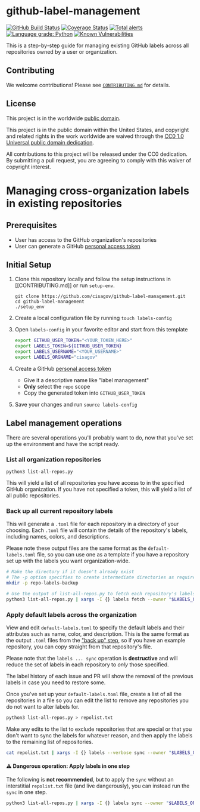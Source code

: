 # github-label-management #

[![GitHub Build Status](https://github.com/cisagov/github-label-management/workflows/build/badge.svg)](https://github.com/cisagov/github-label-management/actions)
[![Coverage Status](https://coveralls.io/repos/github/cisagov/github-label-management/badge.svg?branch=develop)](https://coveralls.io/github/cisagov/github-label-management?branch=develop)
[![Total alerts](https://img.shields.io/lgtm/alerts/g/cisagov/github-label-management.svg?logo=lgtm&logoWidth=18)](https://lgtm.com/projects/g/cisagov/github-label-management/alerts/)
[![Language grade: Python](https://img.shields.io/lgtm/grade/python/g/cisagov/github-label-management.svg?logo=lgtm&logoWidth=18)](https://lgtm.com/projects/g/cisagov/github-label-management/context:python)
[![Known Vulnerabilities](https://snyk.io/test/github/cisagov/github-label-management/develop/badge.svg)](https://snyk.io/test/github/cisagov/github-label-management)

This is a step-by-step guide for managing existing GitHub labels across all
repositories owned by a user or organization.

## Contributing ##

We welcome contributions!  Please see [`CONTRIBUTING.md`](CONTRIBUTING.md) for
details.

## License ##

This project is in the worldwide [public domain](LICENSE).

This project is in the public domain within the United States, and
copyright and related rights in the work worldwide are waived through
the [CC0 1.0 Universal public domain
dedication](https://creativecommons.org/publicdomain/zero/1.0/).

All contributions to this project will be released under the CC0
dedication. By submitting a pull request, you are agreeing to comply
with this waiver of copyright interest.

# Managing cross-organization labels in existing repositories #


## Prerequisites ##

- User has access to the GitHub organization's repositories
- User can generate a GitHub [personal access token](https://github.com/settings/tokens)

## Initial Setup ##

1. Clone this repository locally and follow the setup instructions in
[[CONTRIBUTING.md]] or run `setup-env`.

    ```console
    git clone https://github.com/cisagov/github-label-management.git
    cd github-label-management
    ./setup_env
    ```

1. Create a local configuration file by running `touch labels-config`
1. Open `labels-config` in your favorite editor and start from this template

    ```sh
    export GITHUB_USER_TOKEN="<YOUR_TOKEN_HERE>"
    export LABELS_TOKEN=${GITHUB_USER_TOKEN}
    export LABELS_USERNAME="<YOUR_USERNAME>"
    export LABELS_ORGNAME="cisagov"
    ```

1. Create a GitHub [personal access token](https://github.com/settings/tokens)
    - Give it a descriptive name like "label management"
    - **Only** select the `repo` scope
    - Copy the generated token into `GITHUB_USER_TOKEN`
1. Save your changes and run `source labels-config`

## Label management operations ##

There are several operations you'll probably want to do, now that you've
set up the environment and have the script ready.

### List all organization repositories ###

```console
python3 list-all-repos.py
```

This will yield a list of all repositories you have access to in the specified
GitHub organization. If you have not specified a token, this will yield a list
of all public repositories.

### Back up all current repository labels ###

This will generate a `.toml` file for each repository in a directory of your
choosing. Each `.toml` file will contain the details of the repository's
labels, including names, colors, and descriptions.

Please note these output files are the same format as the `default-labels.toml`
file, so you can use one as a template if you have a repository set up with
the labels you want organization-wide.

```sh
# Make the directory if it doesn't already exist
# The -p option specifies to create intermediate directories as required
mkdir -p repo-labels-backup

# Use the output of list-all-repos.py to fetch each repository's labels
python3 list-all-repos.py | xargs -I {} labels fetch --owner "$LABELS_ORGNAME" --repo {} --filename repo-labels-backup/{}-labels.toml
```

### Apply default labels across the organization ###

View and edit `default-labels.toml` to specify the default labels and their
attributes such as name, color, and description. This is the same format as
the output `.toml` files from the ["back up" step](#Back-up-all-current-repository-labels),
so if you have an example repository, you can copy straight from that
repository's file.

Please note that the `labels ... sync` operation is **destructive** and will
reduce the set of labels in each repository to _only_ those specified.

The label history of each issue and PR will show the removal of the previous
labels in case you need to restore some.

Once you've set up your `default-labels.toml` file, create a list of all the
repositories in a file so you can edit the list to remove any repositories you
do not want to alter labels for.

```sh
python3 list-all-repos.py > repolist.txt
```

Make any edits to the list to exclude repositories that are special or that
you don't want to sync the labels for whatever reason, and then apply the
labels to the remaining list of repositories.

```sh
cat repolist.txt | xargs -I {} labels --verbose sync --owner "$LABELS_ORGNAME" --repo {} --filename default-labels.toml
```

#### ⚠️ Dangerous operation: Apply labels in one step ####

The following is **not recommended**, but to apply the `sync` without an
interstitial `repolist.txt` file (and live dangerously), you can instead run
the `sync` in one step.

```sh
python3 list-all-repos.py | xargs -I {} labels sync --owner "$LABELS_ORGNAME" --repo {} --filename default-labels.toml
```

